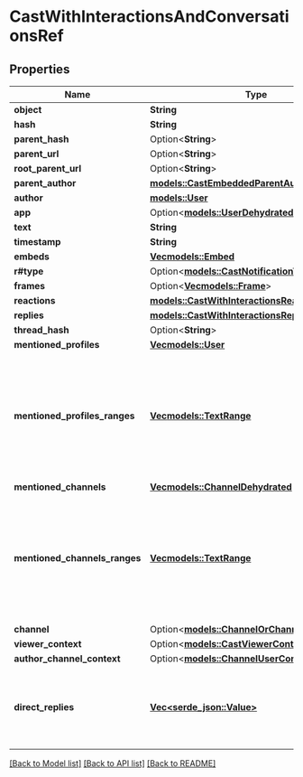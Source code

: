 # CastWithInteractionsAndConversationsRef

## Properties

Name | Type | Description | Notes
------------ | ------------- | ------------- | -------------
**object** | **String** |  | 
**hash** | **String** |  | 
**parent_hash** | Option<**String**> |  | 
**parent_url** | Option<**String**> |  | 
**root_parent_url** | Option<**String**> |  | 
**parent_author** | [**models::CastEmbeddedParentAuthor**](CastEmbedded_parent_author.md) |  | 
**author** | [**models::User**](User.md) |  | 
**app** | Option<[**models::UserDehydrated**](UserDehydrated.md)> |  | [optional]
**text** | **String** |  | 
**timestamp** | **String** |  | 
**embeds** | [**Vec<models::Embed>**](Embed.md) |  | 
**r#type** | Option<[**models::CastNotificationType**](CastNotificationType.md)> |  | [optional]
**frames** | Option<[**Vec<models::Frame>**](Frame.md)> |  | [optional]
**reactions** | [**models::CastWithInteractionsReactions**](CastWithInteractionsReactions.md) |  | 
**replies** | [**models::CastWithInteractionsReplies**](CastWithInteractionsReplies.md) |  | 
**thread_hash** | Option<**String**> |  | 
**mentioned_profiles** | [**Vec<models::User>**](User.md) |  | 
**mentioned_profiles_ranges** | [**Vec<models::TextRange>**](TextRange.md) | Positions within the text (inclusive start, exclusive end) where each mention occurs. Each index within this list corresponds to the same-numbered index in the mentioned_profiles list.  | 
**mentioned_channels** | [**Vec<models::ChannelDehydrated>**](ChannelDehydrated.md) |  | 
**mentioned_channels_ranges** | [**Vec<models::TextRange>**](TextRange.md) | Positions within the text (inclusive start, exclusive end) where each mention occurs. Each index within this list corresponds to the same-numbered index in the mentioned_channels list.  | 
**channel** | Option<[**models::ChannelOrChannelDehydrated**](ChannelOrChannelDehydrated.md)> |  | 
**viewer_context** | Option<[**models::CastViewerContext**](CastViewerContext.md)> |  | [optional]
**author_channel_context** | Option<[**models::ChannelUserContext**](ChannelUserContext.md)> |  | [optional]
**direct_replies** | [**Vec<serde_json::Value>**](serde_json::Value.md) | note: This is recursive. It contains the direct replies to the cast and their direct replies up to n reply_depth. | 

[[Back to Model list]](../README.md#documentation-for-models) [[Back to API list]](../README.md#documentation-for-api-endpoints) [[Back to README]](../README.md)


